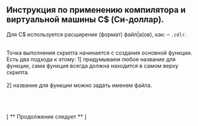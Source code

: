 Инструкция по применению компилятора и виртуальной машины C$ (Си-доллар).
-
Для C$ используется расширение (формат) файл|а(ов), как: – `.cdlr`.<br><br>

Точка выполнения скрипта начинается с создания основной функции. Есть два подхода к этому:
1] придумываем любое название для функции, сама функция всегда должна находится в самом верху скрипта.<br><br>
2] название для функции можно задать именем файла.

<br><br><br>
[
** Продолжение следует **
]
